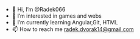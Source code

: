 - 👋 Hi, I’m @Radek066
- 👀 I’m interested in games and webs
- 🌱 I’m currently learning Angular,Git, HTML
- 📫 How to reach me radek.dvorak14@gmail.com

<!---
Radek066/Radek066 is a ✨ special ✨ repository because its `README.md` (this file) appears on your GitHub profile.
You can click the Preview link to take a look at your changes.
--->
